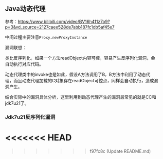 ## Java动态代理

参考：https://www.bilibili.com/video/BV16h411z7o9?p=3&vd_source=2127caee528de7abb187fc1db5af45e7



中间过程主要注意`Proxy.newProxyInstance`



漏洞联想：

类比反序列化，如果一个方法readObject内容可控，容易产生反序列化漏洞，会自动执行对应代码。

动态代理类中的invoke也是如此，假设A方法调用了B，B方法中利用了动态代理，而且动态代理加载的C对象存在readObject可控点，同样会自动执行，造成漏洞产生。



结合实际中的漏洞具体分析，这里利用到动态代理产生的漏洞最常见的就是CC和jdk7u21了。

### Jdk7u21反序列化漏洞

<<<<<<< HEAD
=======


>>>>>>> f97fc8c (Update README.md)
